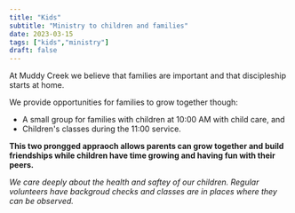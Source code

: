 ```yaml
---
title: "Kids"
subtitle: "Ministry to children and families"
date: 2023-03-15 
tags: ["kids","ministry"]
draft: false
---
```


At Muddy Creek we believe that families are important and that discipleship starts at home.

We provide opportunities for families to grow together though:

- A small group for families with children at 10:00 AM with child care, and
- Children's classes during the 11:00 service.

**This two prongged appraoch allows parents can grow together and build friendships while children have time growing and having fun with their peers.** 

_We care deeply about the health and saftey of our children. Regular volunteers have backgroud checks and classes are in places where they can be observed._
